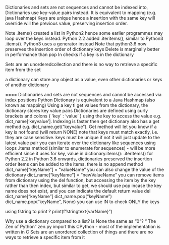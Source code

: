 Dictionaries and sets are not sequences and cannot be indexed into, 
Dictionaries use key-value pairs instead. It is equivalent to mapping (e.g. java Hashmap)
Keys are unique hence a insertion with the same key will override will the previous value, preserving insertion order.

Note .items() created a list in Python2 hence some earlier programmes may loop over the keys instead. Python 2.2 added .iteritems(), similar to Python3 .items(). Python3 uses a generator instead
Note that python3.6 now preserves the insertion order of dictionary keys
Delete is marginally better in performance than pop
In checks if a key is in the dictionary

Sets are an unorderedcollection and there is no way to retrieve a specific item from the set

a dictionary can store any object as a value, even other dictionaries or keys of another dictionary


====
	Dictionaries and sets are not sequences and cannot be accessed via index positions
	Python Dictionary is equivalent to a Java Hashmap (also known as mapping)
	Using a key ti get values from the dictionary, the dictionary stores key value pairs
	Dictionaries are defined using curly brackets and colons
{ ‘key’ : ‘value’ }
	using the key to access the value e.g. dict_name[‘keyvalue’]. Indexing is faster then get
	dictionary also has a get method e.g. dict_name.get(“keyvalue”). Get method will let you know if a key is not found (will return NONE)
	note that keys must match exactly, i.e. they are case sensitive. keys must be unique if not it will just update to the latest value pair
	you can iterate over the dictionary like sequences using loops
	.items method (similar to enumerate for sequences) - will be more efficient since it uses 
for key, value in dictionary.items():
	.iteritems() for Python 2.2
	in Python 3.6 onwards, dictionaries preserved the insertion order
	items can be added to the items. there is no append method
dict_name[“keyName”] = “valueName”
	you can also change the value of the dictionary
dict_name[“keyName”] = “newValueName”
	you can remove items from dictionary using the del function, but accessing the item by the key rather than then index, but similar to get, we should use pop incase the key name does not exist, and you can indicate the default return value
del dict_name[“keyName”]
dict_name.pop(“keyName”)
dict_name.pop(“keyName”, None)
	you can use IN to check ONLY the keys

using fstring to print ? print(f”stringtext{varName}”)

Why use a dictionary compared to a list?
is None the same as “0”?
“ The Zen of Python” zen.py import this
CPython - most of the implementation is written in C
	Sets are an unordered collection of things and there are no ways to retrieve a specific item from it
